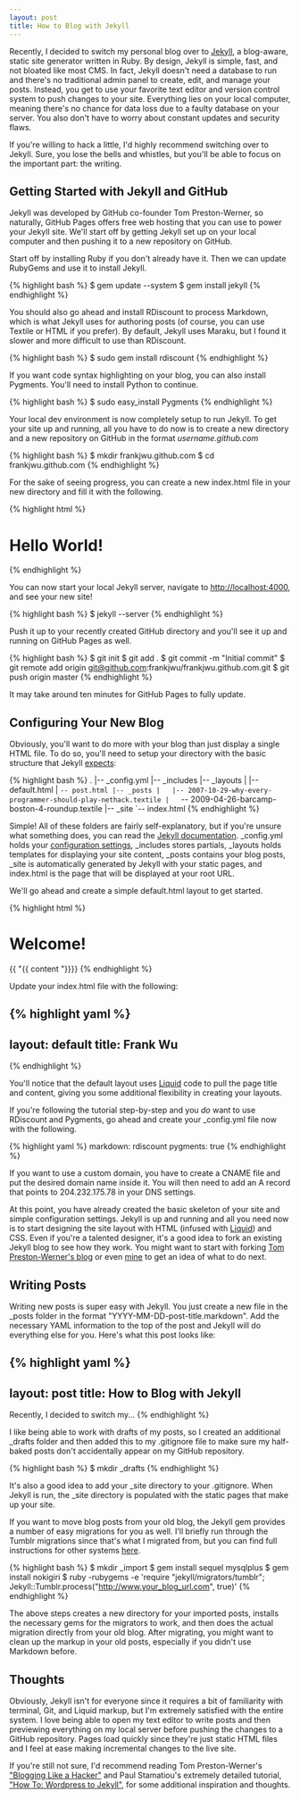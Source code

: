 ```yaml
---
layout: post
title: How to Blog with Jekyll
---
```


Recently, I decided to switch my personal blog over to [Jekyll](https://github.com/mojombo/jekyll), a blog-aware, static site generator written in Ruby. By design, Jekyll is simple, fast, and not bloated like most CMS. In fact, Jekyll doesn't need a database to run and there's no traditional admin panel to create, edit, and manage your posts. Instead, you get to use your favorite text editor and version control system to push changes to your site. Everything lies on your local computer, meaning there's no chance for data loss due to a faulty database on your server. You also don't have to worry about constant updates and security flaws.

If you're willing to hack a little, I'd highly recommend switching over to Jekyll. Sure, you lose the bells and whistles, but you'll be able to focus on the important part: the writing.

## Getting Started with Jekyll and GitHub

Jekyll was developed by GitHub co-founder Tom Preston-Werner, so naturally, GitHub Pages offers free web hosting that you can use to power your Jekyll site. We'll start off by getting Jekyll set up on your local computer and then pushing it to a new repository on GitHub.

Start off by installing Ruby if you don't already have it. Then we can update RubyGems and use it to install Jekyll.

{% highlight bash %}
$ gem update --system
$ gem install jekyll
{% endhighlight %}

You should also go ahead and install RDiscount to process Markdown, which is what Jekyll uses for authoring posts (of course, you can use Textile or HTML if you prefer). By default, Jekyll uses Maraku, but I found it slower and more difficult to use than RDiscount.

{% highlight bash %}
$ sudo gem install rdiscount
{% endhighlight %}

If you want code syntax highlighting on your blog, you can also install Pygments. You'll need to install Python to continue.

{% highlight bash %}
$ sudo easy_install Pygments
{% endhighlight %}

Your local dev environment is now completely setup to run Jekyll. To get your site up and running, all you have to do now is to create a new directory and a new repository on GitHub in the format _username.github.com_

{% highlight bash %}
$ mkdir frankjwu.github.com
$ cd frankjwu.github.com
{% endhighlight %}
			
For the sake of seeing progress, you can create a new index.html file in your new directory and fill it with the following.

{% highlight html %}
<!DOCTYPE html>
<html>
<head>
	<title>Frank Wu</title>
</head>

<body>
	<h1>Hello World!</h1>
</body>
</html>
{% endhighlight %}

You can now start your local Jekyll server, navigate to [http://localhost:4000](http://localhost:4000), and see your new site!

{% highlight bash %}
$ jekyll --server
{% endhighlight %}

Push it up to your recently created GitHub directory and you'll see it up and running on GitHub Pages as well.

{% highlight bash %}
$ git init
$ git add .
$ git commit -m "Initial commit"
$ git remote add origin git@github.com:frankjwu/frankjwu.github.com.git
$ git push origin master
{% endhighlight %}

It may take around ten minutes for GitHub Pages to fully update.

## Configuring Your New Blog

Obviously, you'll want to do more with your blog than just display a single HTML file. To do so, you'll need to setup your directory with the basic structure that Jekyll [expects](https://github.com/mojombo/jekyll/wiki/usage):

{% highlight bash %}
.
|-- _config.yml
|-- _includes
|-- _layouts
|   |-- default.html
|   `-- post.html
|-- _posts
|   |-- 2007-10-29-why-every-programmer-should-play-nethack.textile
|   `-- 2009-04-26-barcamp-boston-4-roundup.textile
|-- _site
`-- index.html
{% endhighlight %}

Simple! All of these folders are fairly self-explanatory, but if you're unsure what something does, you can read the [Jekyll documentation](https://github.com/mojombo/jekyll/wiki/usage). \_config.yml holds your [configuration settings](http://wiki.github.com/mojombo/jekyll/configuration), \_includes stores partials, \_layouts holds templates for displaying your site content, \_posts contains your blog posts, \_site is automatically generated by Jekyll with your static pages, and index.html is the page that will be displayed at your root URL.

We'll go ahead and create a simple default.html layout to get started.

{% highlight html %}
<!DOCTYPE html>
<html>
<head>
	<title>{{ "{{ page.title "}}}}</title>		
	<!-- You can load CSS files and other meta data -->
</head>
<body>
	<h1>Welcome!</h1>
	  {{ "{{ content "}}}}
</body>
</html>
{% endhighlight %}

Update your index.html file with the following:

{% highlight yaml %}
---
layout: default
title: Frank Wu
---
{% endhighlight %}

You'll notice that the default layout uses [Liquid](http://liquidmarkup.org/) code to pull the page title and content, giving you some additional flexibility in creating your layouts.

If you're following the tutorial step-by-step and you _do_ want to use RDiscount and Pygments, go ahead and create your \_config.yml file now with the following.

{% highlight yaml %}
markdown: rdiscount
pygments: true
{% endhighlight %}

If you want to use a custom domain, you have to create a CNAME file and put the desired domain name inside it. You will then need to add an A record that points to 204.232.175.78 in your DNS settings. 

At this point, you have already created the basic skeleton of your site and simple configuration settings. Jekyll is up and running and all you need now is to start designing the site layout with HTML (infused with [Liquid](http://liquidmarkup.org/)) and CSS. Even if you're a talented designer, it's a good idea to fork an existing Jekyll blog to see how they work. You might want to start with forking [Tom Preston-Werner's blog](http://github.com/mojombo/mojombo.github.com) or even [mine](http://github.com/frankjwu/frankjwu.github.com) to get an idea of what to do next.

## Writing Posts

Writing new posts is super easy with Jekyll. You just create a new file in the \_posts folder in the format "YYYY-MM-DD-post-title.markdown". Add the necessary YAML information to the top of the post and Jekyll will do everything else for you. Here's what this post looks like:

{% highlight yaml %}
---
layout: post
title: How to Blog with Jekyll
---

Recently, I decided to switch my...
{% endhighlight %}

I like being able to work with drafts of my posts, so I created an additional \_drafts folder and then added this to my .gitignore file to make sure my half-baked posts don't accidentally appear on my GitHub repository.

{% highlight bash %}
$ mkdir _drafts
{% endhighlight %}

It's also a good idea to add your \_site directory to your .gitignore. When Jekyll is run, the \_site directory is populated with the static pages that make up your site.

If you want to move blog posts from your old blog, the Jekyll gem provides a number of easy migrations for you as well. I'll briefly run through the Tumblr migrations since that's what I migrated from, but you can find full instructions for other systems [here](https://github.com/mojombo/jekyll/wiki/blog-migrations).

{% highlight bash %}
$ mkdir _import
$ gem install sequel mysqlplus
$ gem install nokigiri
$ ruby -rubygems -e 'require "jekyll/migrators/tumblr";
	Jekyll::Tumblr.process("http://www.your_blog_url.com", true)'
{% endhighlight %}

The above steps creates a new directory for your imported posts, installs the necessary gems for the migrators to work, and then does the actual migration directly from your old blog. After migrating, you might want to clean up the markup in your old posts, especially if you didn't use Markdown before.

## Thoughts

Obviously, Jekyll isn't for everyone since it requires a bit of familiarity with terminal, Git, and Liquid markup, but I'm extremely satisfied with the entire system. I love being able to open my text editor to write posts and then previewing everything on my local server before pushing the changes to a GitHub repository. Pages load quickly since they're just static HTML files and I feel at ease making incremental changes to the live site.

If you're still not sure, I'd recommend reading Tom Preston-Werner's ["Blogging Like a Hacker"](http://tom.preston-werner.com/2008/11/17/blogging-like-a-hacker.html) and Paul Stamatiou's extremely detailed tutorial, ["How To: Wordpress to Jekyll"](http://paulstamatiou.com/how-to-wordpress-to-jekyll), for some additional inspiration and thoughts.
